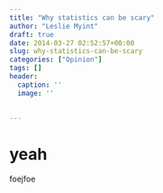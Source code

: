 ```yaml
---
title: "Why statistics can be scary"
author: "Leslie Myint"
draft: true
date: 2014-03-27 02:52:57+00:00
slug: why-statistics-can-be-scary
categories: ["Opinion"]
tags: []
header:
  caption: ''
  image: ''

  
---
```


# yeah

foejfoe 
